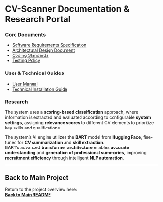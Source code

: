 # CV-Scanner Documentation & Research Portal

### Core Documents
- [Software Requirements Specification](Software_Requirements_Specifications_V4.pdf)
- [Architectural Design Document](Architectural_Requirements_Specifications_V4.pdf)
- [Coding Standards](Coding_Standards_Document_V4.pdf)
- [Testing Policy](Non_Functional_testing_V4.pdf)

### User & Technical Guides
- [User Manual](USER_MANUAL_FINAL.pdf)
- [Technical Installation Guide](Technical_Installation_Manual_V4.pdf)

### Research

The system uses a **scoring-based classification** approach, where information is extracted and evaluated according to configurable **system settings**, assigning **relevance scores** to different CV elements to prioritize key skills and qualifications.

The system’s AI engine utilizes the **BART** model from **Hugging Face**, fine-tuned for **CV summarization** and **skill extraction**.  
BART’s advanced **transformer architecture** enables **accurate understanding** and **generation of professional summaries**, improving **recruitment efficiency** through intelligent **NLP automation**.

---

## Back to Main Project
Return to the project overview here:  
**[Back to Main README](../README.md)**